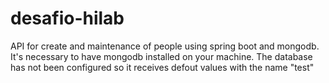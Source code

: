 # desafio-hilab
API for create and maintenance of people using spring boot and mongodb. It's necessary to have mongodb installed on your machine.
The database has not been configured so it receives defout values ​​with the name "test"
